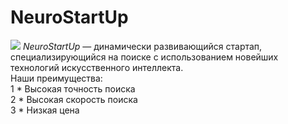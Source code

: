 # NeuroStartUp
![](https://netology-code.github.io/git-homeworks/introduction/assets/logo.png)
*NeuroStartUp* — динамически развивающийся стартап, специализирующийся на поиске с использованием новейших технологий искусственного интеллекта.        
Наши преимущества:  
1 * Высокая точность поиска     
2 * Высокая скорость поиска      
3 * Низкая цена